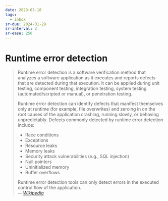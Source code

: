 ```yaml
---
date: 2023-05-18
tags:
  - inbox
sr-due: 2024-01-29
sr-interval: 3
sr-ease: 250
---
```


# Runtime error detection

> Runtime error detection is a software verification method that analyzes a
> software application as it executes and reports defects that are detected
> during that execution. It can be applied during unit testing, component
> testing, integration testing, system testing (automated/scripted or manual),
> or penetration testing.
>
> Runtime error detection can identify defects that manifest themselves only at
> runtime (for example, file overwrites) and zeroing in on the root causes of
> the application crashing, running slowly, or behaving unpredictably. Defects
> commonly detected by runtime error detection include:
>
> - Race conditions
> - Exceptions
> - Resource leaks
> - Memory leaks
> - Security attack vulnerabilities (e.g., SQL injection)
> - Null pointers
> - Uninitialized memory
> - Buffer overflows
>
> Runtime error detection tools can only detect errors in the executed control
> flow of the application.\
> — <cite>[Wikipedia](https://en.wikipedia.org/wiki/Runtime_error_detection)</cite>
